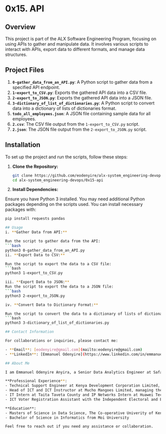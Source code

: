 # 0x15. API

## Overview

This project is part of the ALX Software Engineering Program, focusing on using APIs to gather and manipulate data. It involves various scripts to interact with APIs, export data to different formats, and manage data structures.

## Project Files

1. **`0-gather_data_from_an_API.py`**: A Python script to gather data from a specified API endpoint.
2. **`1-export_to_CSV.py`**: Exports the gathered API data into a CSV file.
3. **`2-export_to_JSON.py`**: Exports the gathered API data into a JSON file.
4. **`3-dictionary_of_list_of_dictionaries.py`**: A Python script to convert data into a dictionary of lists of dictionaries format.
5. **`todo_all_employees.json`**: A JSON file containing sample data for all employees.
6. **`2.csv`**: The CSV file output from the `1-export_to_CSV.py` script.
7. **`2.json`**: The JSON file output from the `2-export_to_JSON.py` script.

## Installation

To set up the project and run the scripts, follow these steps:

1. **Clone the Repository:**

   ```bash
   git clone https://github.com/eodenyire/alx-system_engineering-devops.git
   cd alx-system_engineering-devops/0x15-api

2. **Install Dependencies:**

Ensure you have Python 3 installed. You may need additional Python packages depending on the scripts used. You can install necessary packages with:

   ```bash
   pip install requests pandas

## Usage
i. **Gather Data from API:**

Run the script to gather data from the API:
 ```bash
   python3 0-gather_data_from_an_API.py
ii. **Export Data to CSV:**

Run the script to export the data to a CSV file:
 ```bash
python3 1-export_to_CSV.py

iii. **Export Data to JSON:**
Run the script to export the data to a JSON file:
 ```bash
python3 2-export_to_JSON.py

iv. **Convert Data to Dictionary Format:**

Run the script to convert the data to a dictionary of lists of dictionaries format:
 ```bash
python3 3-dictionary_of_list_of_dictionaries.py

## Contact Information

For collaborations or inquiries, please contact me:

- **Email**: [eodenyire@gmail.com](mailto:eodenyire@gmail.com)
- **LinkedIn**: [Emmanuel Odenyire](https://www.linkedin.com/in/emmanuelodenyire/)

## About Me

I am Emmanuel Odenyire Anyira, a Senior Data Analytics Engineer at Safaricom PLC and a Graduate Student in the Masters of Science in Data Science program at The Cooperative University of Kenya. I am also an ALX Software Engineering student.

**Professional Experience**:
- Technical Support Engineer at Kenya Development Corporation Limited, Industrial and Commercial Development Corporation, and Sote Hub.
- Head of ICT and ICT Instructor at Mucho Mangoes Limited, managing the 21st Century Digital Century Program to train rural farmers.
- IT Intern at Taita Taveta County and IP Networks Intern at Huawei Technologies Kenya Limited.
- ICT Voter Registration Assistant with the Independent Electoral and Boundaries Commission and Content Supervisor - KPHC by Kenya National Bureau of Statistics.

**Education**:
- Masters of Science in Data Science, The Co-operative Univerity of Kenya (current)
- Bachelor of Science in Informatics from Moi University

Feel free to reach out if you need any assistance or collaboration.
